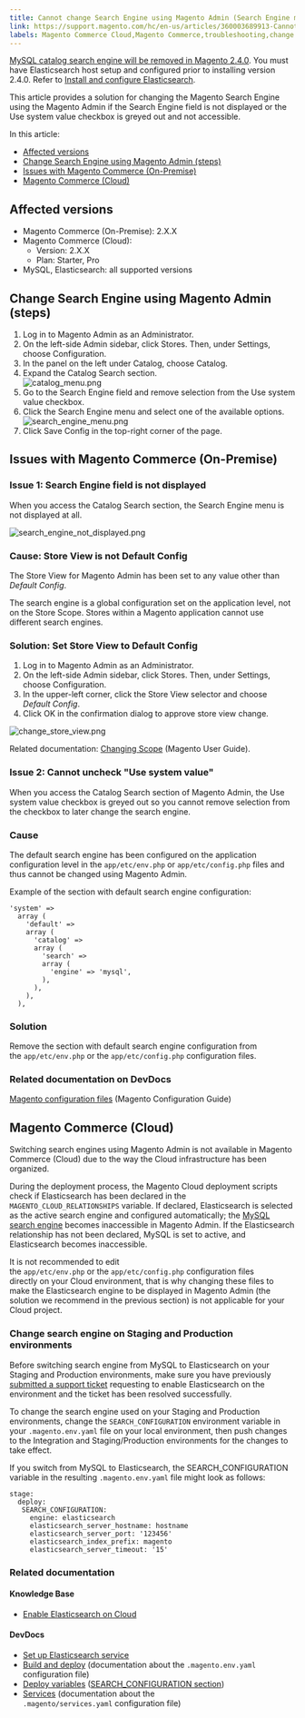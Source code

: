```yaml
---
title: Cannot change Search Engine using Magento Admin (Search Engine menu is inaccessible)
link: https://support.magento.com/hc/en-us/articles/360003689913-Cannot-change-Search-Engine-using-Magento-Admin-Search-Engine-menu-is-inaccessible-
labels: Magento Commerce Cloud,Magento Commerce,troubleshooting,change search engine
---
```


<p class="warning"><a href="https://support.magento.com/hc/en-us/articles/360043144271-MySQL-catalog-search-engine-will-be-removed-in-all-versions-of-Magento-2-4-0">MySQL catalog search engine will be removed in Magento 2.4.0</a>. You must have Elasticsearch host setup and configured prior to installing version 2.4.0. Refer to <a href="https://devdocs.magento.com/guides/v2.3/config-guide/elasticsearch/es-overview.html">Install and configure Elasticsearch</a>.</p>
<p>This article provides a solution for changing the Magento Search Engine using the Magento Admin if the Search Engine field is not displayed or the Use system value checkbox is greyed out and not accessible. </p>
<p>In this article:</p>
<ul>
<li><a href="#affected-versions">Affected versions</a></li>
<li><a href="#change-search-engine-using-magento-admin-steps">Change Search Engine using Magento Admin (steps)</a></li>
<li><a href="#magento-commerce-on-premise">Issues with Magento Commerce (On-Premise)</a></li>
<li><a href="#magento-commerce-cloud">Magento Commerce (Cloud)</a></li>
</ul>
<h2>Affected versions</h2>
<ul>
<li>Magento Commerce (On-Premise): 2.X.X</li>
<li>Magento Commerce (Cloud):
<ul>
<li>Version: 2.X.X</li>
<li>Plan: Starter, Pro</li>
</ul>
</li>
<li>MySQL, Elasticsearch: all supported versions</li>
</ul>
<h2>Change Search Engine using Magento Admin (steps)</h2>
<ol>
<li>Log in to Magento Admin as an Administrator.</li>
<li>On the left-side Admin sidebar, click Stores. Then, under Settings, choose Configuration.</li>
<li>In the panel on the left under Catalog, choose Catalog.</li>
<li>Expand the Catalog Search section.<br/><img alt="catalog_menu.png" src="https://support.magento.com/hc/article_attachments/360004663913/catalog_menu.png"/>
</li>
<li>Go to the Search Engine field and remove selection from the Use system value checkbox.</li>
<li>Click the Search Engine menu and select one of the available options.<br/><img alt="search_engine_menu.png" src="https://support.magento.com/hc/article_attachments/360004634314/search_engine_menu.png"/>
</li>
<li>Click Save Config in the top-right corner of the page.</li>
</ol>
<h2>Issues with Magento Commerce (On-Premise)</h2>
<h3>Issue 1: Search Engine field is not displayed</h3>
<p>When you access the Catalog Search section, the Search Engine menu is not displayed at all.</p>
<p><img alt="search_engine_not_displayed.png" src="https://support.magento.com/hc/article_attachments/360004686014/search_engine_not_displayed.png"/></p>
<h3>Cause: Store View is not Default Config</h3>
<p>The Store View for Magento Admin has been set to any value other than <em>Default Config</em>.</p>
<p>The search engine is a global configuration set on the application level, not on the Store Scope. Stores within a Magento application cannot use different search engines.</p>
<h3>Solution: Set Store View to Default Config</h3>
<ol>
<li>Log in to Magento Admin as an Administrator.</li>
<li>On the left-side Admin sidebar, click Stores. Then, under Settings, choose Configuration.</li>
<li>In the upper-left corner, click the Store View selector and choose <em>Default Config</em>.</li>
<li>Click OK in the confirmation dialog to approve store view change.</li>
</ol>
<p><img alt="change_store_view.png" src="https://support.magento.com/hc/article_attachments/360004723573/change_store_view.png"/></p>
<p>Related documentation: <a href="http://docs.magento.com/m2/ee/user_guide/configuration/scope-change.html">Changing Scope</a> (Magento User Guide).</p>
<h3>Issue 2: Cannot uncheck "Use system value"</h3>
<p>When you access the Catalog Search section of Magento Admin, the Use system value checkbox is greyed out so you cannot remove selection from the checkbox to later change the search engine.</p>
<h3>Cause</h3>
<p>The default search engine has been configured on the application configuration level in the <code>app/etc/env.php</code> or <code>app/etc/config.php</code> files and thus cannot be changed using Magento Admin.</p>
<p>Example of the section with default search engine configuration:</p>
<pre><code class="language-php">'system' =&gt; 
  array (
    'default' =&gt; 
    array (
      'catalog' =&gt; 
      array (
        'search' =&gt; 
        array (
          'engine' =&gt; 'mysql',
        ), 
      ), 
    ), 
  ),
</code></pre>
<h3>Solution</h3>
<p>Remove the section with default search engine configuration from the <code>app/etc/env.php</code> or the <code>app/etc/config.php</code> configuration files.</p>
<h3>Related documentation on DevDocs</h3>
<p><a href="https://devdocs.magento.com/guides/v2.2/config-guide/config/config-magento.html">Magento configuration files</a> (Magento Configuration Guide)</p>
<h2>Magento Commerce (Cloud)</h2>
<p>Switching search engines using Magento Admin is not available in Magento Commerce (Cloud) due to the way the Cloud infrastructure has been organized.</p>
<p>During the deployment process, the Magento Cloud deployment scripts check if Elasticsearch has been declared in the <code>MAGENTO_CLOUD_RELATIONSHIPS</code> variable. If declared, Elasticsearch is selected as the active search engine and configured automatically; the <a href="https://support.magento.com/hc/en-us/articles/360043144271-MySQL-catalog-search-engine-will-be-removed-in-Magento-2-4-0">MySQL search engine</a> becomes inaccessible in Magento Admin. If the Elasticsearch relationship has not been declared, MySQL is set to active, and Elasticsearch becomes inaccessible.</p>
<p>It is not recommended to edit the <code>app/etc/env.php</code> or the <code>app/etc/config.php</code> configuration files directly on your Cloud environment, that is why changing these files to make the Elasticsearch engine to be displayed in Magento Admin (the solution we recommend in the previous section) is not applicable for your Cloud project.</p>
<h3>Change search engine on Staging and Production environments</h3>
<p>Before switching search engine from MySQL to Elasticsearch on your Staging and Production environments, make sure you have previously <a href="https://support.magento.com/hc/en-us/articles/360019088251">submitted a support ticket</a> requesting to enable Elasticsearch on the environment and the ticket has been resolved successfully.</p>
<p>To change the search engine used on your Staging and Production environments, change the <code>SEARCH_CONFIGURATION</code> environment variable in your <code>.magento.env.yaml</code> file on your local environment, then push changes to the Integration and Staging/Production environments for the changes to take effect.</p>
<p>If you switch from MySQL to Elasticsearch, the SEARCH_CONFIGURATION variable in the resulting <code>.magento.env.yaml</code> file might look as follows:</p>
<pre><code class="language-yaml">stage:
  deploy:
   SEARCH_CONFIGURATION:
     engine: elasticsearch
     elasticsearch_server_hostname: hostname
     elasticsearch_server_port: '123456'
     elasticsearch_index_prefix: magento
     elasticsearch_server_timeout: '15'</code></pre>
<h3>Related documentation</h3>
<h4>Knowledge Base</h4>
<ul>
<li><a href="https://support.magento.com/hc/en-us/articles/115004905874">Enable Elasticsearch on Cloud</a></li>
</ul>
<h4>DevDocs</h4>
<ul>
<li><a href="http://devdocs.magento.com/guides/v2.2/cloud/project/project-conf-files_services-elastic.html">Set up Elasticsearch service</a></li>
<li>
<a href="http://devdocs.magento.com/guides/v2.2/cloud/project/magento-env-yaml.html">Build and deploy</a> (documentation about the <code>.magento.env.yaml</code> configuration file)</li>
<li>
<a href="https://devdocs.magento.com/guides/v2.2/cloud/env/variables-deploy.html">Deploy variables</a> (<a href="https://devdocs.magento.com/guides/v2.2/cloud/env/variables-deploy.html#searchconfiguration">SEARCH_CONFIGURATION section</a>)</li>
<li>
<a href="http://devdocs.magento.com/guides/v2.2/cloud/project/project-conf-files_services.html">Services</a> (documentation about the <code>.magento/services.yaml</code> configuration file)</li>
</ul>